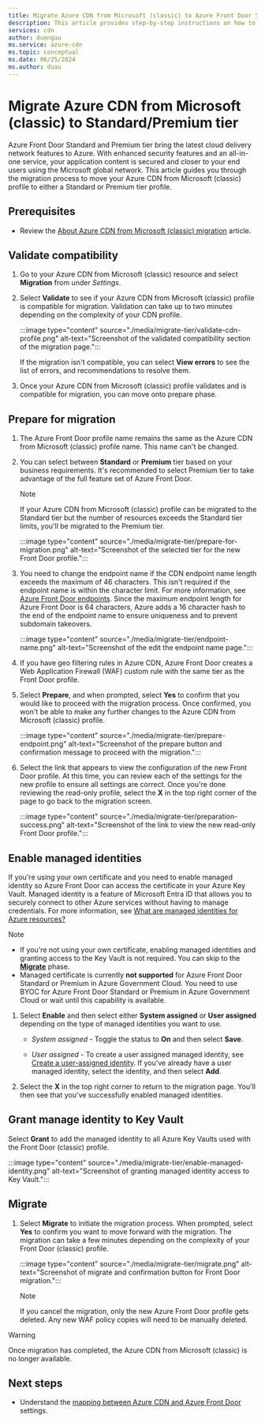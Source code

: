 ```yaml
---
title: Migrate Azure CDN from Microsoft (classic) to Azure Front Door Standard or Premium tier
description: This article provides step-by-step instructions on how to migrate from an Azure CDN from Microsoft (classic) profile to an Azure Front Door Standard or Premium tier profile.
services: cdn
author: duongau
ms.service: azure-cdn
ms.topic: conceptual
ms.date: 06/25/2024
ms.author: duau
---
```


# Migrate Azure CDN from Microsoft (classic) to Standard/Premium tier

Azure Front Door Standard and Premium tier bring the latest cloud delivery network features to Azure. With enhanced security features and an all-in-one service, your application content is secured and closer to your end users using the Microsoft global network. This article guides you through the migration process to move your Azure CDN from Microsoft (classic) profile to either a Standard or Premium tier profile.

## Prerequisites

* Review the [About Azure CDN from Microsoft (classic) migration](tier-migration.md) article.

## Validate compatibility

1. Go to your Azure CDN from Microsoft (classic) resource and select **Migration** from under *Settings*.

1. Select **Validate** to see if your Azure CDN from Microsoft (classic) profile is compatible for migration. Validation can take up to two minutes depending on the complexity of your CDN profile.

    :::image type="content" source="./media/migrate-tier/validate-cdn-profile.png" alt-text="Screenshot of the validated compatibility section of the migration page.":::

    If the migration isn't compatible, you can select **View errors** to see the list of errors, and recommendations to resolve them.

1. Once your Azure CDN from Microsoft (classic) profile validates and is compatible for migration, you can move onto prepare phase.

## Prepare for migration

1. The Azure Front Door profile name remains the same as the Azure CDN from Microsoft (classic) profile name. This name can't be changed.

1. You can select between **Standard** or **Premium** tier based on your business requirements. It's recommended to select Premium tier to take advantage of the full feature set of Azure Front Door.

    > [!NOTE]
    > If your Azure CDN from Microsoft (classic) profile can be migrated to the Standard tier but the number of resources exceeds the Standard tier limits, you'll be migrated to the Premium tier.

    :::image type="content" source="./media/migrate-tier/prepare-for-migration.png" alt-text="Screenshot of the selected tier for the new Front Door profile.":::

1. You need to change the endpoint name if the CDN endpoint name length exceeds the maximum of 46 characters. This isn't required if the endpoint name is within the character limit. For more information, see [Azure Front Door endpoints](../frontdoor/endpoint.md). Since the maximum endpoint length for Azure Front Door is 64 characters, Azure adds a 16 character hash to the end of the endpoint name to ensure uniqueness and to prevent subdomain takeovers.

    :::image type="content" source="./media/migrate-tier/endpoint-name.png" alt-text="Screenshot of the edit the endpoint name page.":::

1. If you have geo filtering rules in Azure CDN, Azure Front Door creates a Web Application Firewall (WAF) custom rule with the same tier as the Front Door profile.

1. Select **Prepare**, and when prompted, select **Yes** to confirm that you would like to proceed with the migration process. Once confirmed, you won't be able to make any further changes to the Azure CDN from Microsoft (classic) profile.

    :::image type="content" source="./media/migrate-tier/prepare-endpoint.png" alt-text="Screenshot of the prepare button and confirmation message to proceed with the migration.":::

1. Select the link that appears to view the configuration of the new Front Door profile. At this time, you can review each of the settings for the new profile to ensure all settings are correct. Once you're done reviewing the read-only profile, select the **X** in the top right corner of the page to go back to the migration screen.

    :::image type="content" source="./media/migrate-tier/preparation-success.png" alt-text="Screenshot of the link to view the new read-only Front Door profile.":::

## Enable managed identities

If you're using your own certificate and you need to enable managed identity so Azure Front Door can access the certificate in your Azure Key Vault. Managed identity is a feature of Microsoft Entra ID that allows you to securely connect to other Azure services without having to manage credentials. For more information, see [What are managed identities for Azure resources?](..//active-directory/managed-identities-azure-resources/overview.md)

> [!NOTE]
> * If you're not using your own certificate, enabling managed identities and granting access to the Key Vault is not required. You can skip to the [**Migrate**](#migrate) phase.
> * Managed certificate is currently **not supported** for Azure Front Door Standard or Premium in Azure Government Cloud. You need to use BYOC for Azure Front Door Standard or Premium in Azure Government Cloud or wait until this capability is available.

1. Select **Enable** and then select either **System assigned** or **User assigned** depending on the type of managed identities you want to use.

    * *System assigned* - Toggle the status to **On** and then select **Save**.

    * *User assigned* - To create a user assigned managed identity, see [Create a user-assigned identity](../active-directory/managed-identities-azure-resources/how-manage-user-assigned-managed-identities.md). If you've already have a user managed identity, select the identity, and then select **Add**.

1. Select the **X** in the top right corner to return to the migration page. You'll then see that you've successfully enabled managed identities.

## Grant manage identity to Key Vault

Select **Grant** to add the managed identity to all Azure Key Vaults used with the Front Door (classic) profile.

:::image type="content" source="./media/migrate-tier/enable-managed-identity.png" alt-text="Screenshot of granting managed identity access to Key Vault.":::

## Migrate

1. Select **Migrate** to initiate the migration process. When prompted, select **Yes** to confirm you want to move forward with the migration. The migration can take a few minutes depending on the complexity of your Front Door (classic) profile.

    :::image type="content" source="./media/migrate-tier/migrate.png" alt-text="Screenshot of migrate and confirmation button for Front Door migration.":::

    > [!NOTE]
    > If you cancel the migration, only the new Azure Front Door profile gets deleted. Any new WAF policy copies will need to be manually deleted.

> [!WARNING]
> Once migration has completed, the Azure CDN from Microsoft (classic) is no longer available.

## Next steps

* Understand the [mapping between Azure CDN and Azure Front Door](tier-migration.md#resource-mapping-after-migration) settings.
